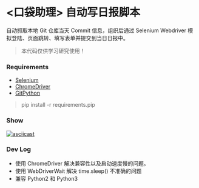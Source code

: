 # <口袋助理> 自动写日报脚本

自动抓取本地 Git 仓库当天 Commit 信息，组织后通过 Selenium Webdriver 模拟登陆、页面跳转、填写表单并提交到当日日报中。

> 本代码仅供学习研究使用！

### Requirements
- [Selenium](http://www.seleniumhq.org)
- [ChromeDriver](https://sites.google.com/a/chromium.org/chromedriver/)
- [GitPython](https://github.com/gitpython-developers/GitPython)

> pip install -r requirements.pip

### Show

[![asciicast](https://asciinema.org/a/41209.png)](https://asciinema.org/a/41209)

### Dev Log

* 使用 ChromeDriver 解决兼容性以及启动速度慢的问题。
* 使用 WebDriverWait 解决 time.sleep() 不准确的问题
* 兼容 Python2 和 Python3
